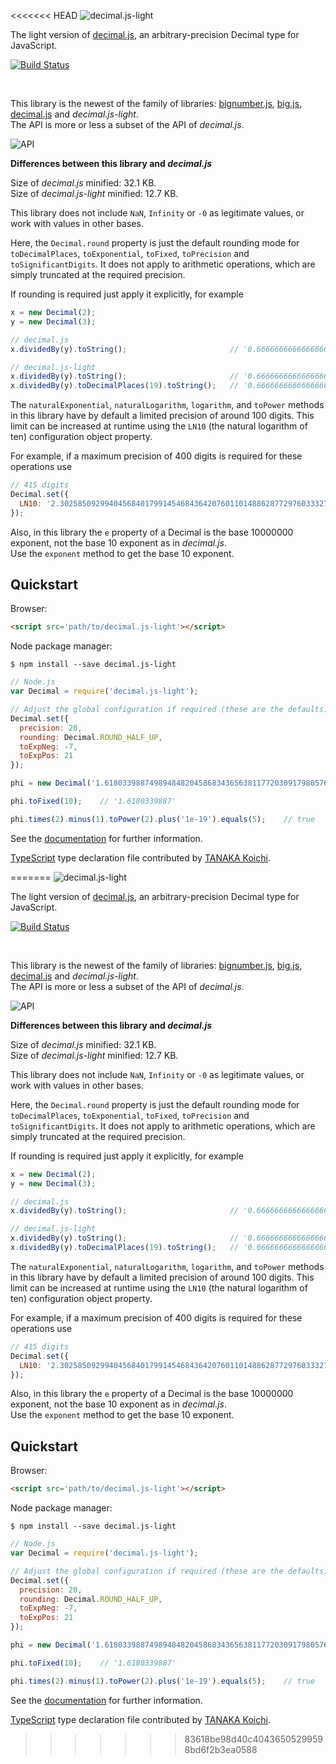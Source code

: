<<<<<<< HEAD
![decimal.js-light](https://raw.githubusercontent.com/MikeMcl/decimal.js-light/gh-pages/decimaljslight.png)

The light version of [decimal.js](https://github.com/MikeMcl/decimal.js/), an arbitrary-precision Decimal type for JavaScript.

[![Build Status](https://travis-ci.org/MikeMcl/decimal.js-light.svg)](https://travis-ci.org/MikeMcl/decimal.js-light)

<br />

This library is the newest of the family of libraries: [bignumber.js](https://github.com/MikeMcl/bignumber.js/), [big.js](https://github.com/MikeMcl/big.js/), [decimal.js](https://github.com/MikeMcl/decimal.js/) and *decimal.js-light*.<br>
The API is more or less a subset of the API of *decimal.js*.

![API](https://raw.githubusercontent.com/MikeMcl/decimal.js-light/gh-pages/API.png)

__Differences between this library and *decimal.js*__

Size of *decimal.js* minified: 32.1 KB.<br>
Size of *decimal.js-light* minified: 12.7 KB.

This library does not include `NaN`, `Infinity` or `-0` as legitimate values, or work with values in other bases.

Here, the `Decimal.round` property is just the default rounding mode for `toDecimalPlaces`, `toExponential`, `toFixed`, `toPrecision` and `toSignificantDigits`. It does not apply to arithmetic operations, which are simply truncated at the required precision.

If rounding is required just apply it explicitly, for example

```js
x = new Decimal(2);
y = new Decimal(3);

// decimal.js
x.dividedBy(y).toString();                       // '0.66666666666666666667'

// decimal.js-light
x.dividedBy(y).toString();                       // '0.66666666666666666666'
x.dividedBy(y).toDecimalPlaces(19).toString();   // '0.6666666666666666667'
```

The `naturalExponential`, `naturalLogarithm`, `logarithm`, and `toPower` methods in this library have by default a limited precision of around 100 digits. This limit can be increased at runtime using the `LN10` (the natural logarithm of ten) configuration object property.

For example, if a maximum precision of 400 digits is required for these operations use

```js
// 415 digits
Decimal.set({
  LN10: '2.302585092994045684017991454684364207601101488628772976033327900967572609677352480235997205089598298341967784042286248633409525465082806756666287369098781689482907208325554680843799894826233198528393505308965377732628846163366222287698219886746543667474404243274365155048934314939391479619404400222105101714174800368808401264708068556774321622835522011480466371565912137345074785694768346361679210180644507064800027'
});
```

Also, in this library the `e` property of a Decimal is the base 10000000 exponent, not the base 10 exponent as in *decimal.js*.<br>
Use the `exponent` method to get the base 10 exponent.

## Quickstart

Browser:

```html
<script src='path/to/decimal.js-light'></script>
```

Node package manager:

```shell
$ npm install --save decimal.js-light
```

```js
// Node.js
var Decimal = require('decimal.js-light');

// Adjust the global configuration if required (these are the defaults)
Decimal.set({
  precision: 20,
  rounding: Decimal.ROUND_HALF_UP,
  toExpNeg: -7,
  toExpPos: 21
});

phi = new Decimal('1.61803398874989484820458683436563811772030917980576');

phi.toFixed(10);    // '1.6180339887'

phi.times(2).minus(1).toPower(2).plus('1e-19').equals(5);    // true

```

See the [documentation](http://mikemcl.github.io/decimal.js-light) for further information.

[TypeScript](https://github.com/Microsoft/TypeScript) type declaration file contributed by [TANAKA Koichi](https://github.com/MugeSo).





=======
![decimal.js-light](https://raw.githubusercontent.com/MikeMcl/decimal.js-light/gh-pages/decimaljslight.png)

The light version of [decimal.js](https://github.com/MikeMcl/decimal.js/), an arbitrary-precision Decimal type for JavaScript.

[![Build Status](https://travis-ci.org/MikeMcl/decimal.js-light.svg)](https://travis-ci.org/MikeMcl/decimal.js-light)

<br />

This library is the newest of the family of libraries: [bignumber.js](https://github.com/MikeMcl/bignumber.js/), [big.js](https://github.com/MikeMcl/big.js/), [decimal.js](https://github.com/MikeMcl/decimal.js/) and *decimal.js-light*.<br>
The API is more or less a subset of the API of *decimal.js*.

![API](https://raw.githubusercontent.com/MikeMcl/decimal.js-light/gh-pages/API.png)

__Differences between this library and *decimal.js*__

Size of *decimal.js* minified: 32.1 KB.<br>
Size of *decimal.js-light* minified: 12.7 KB.

This library does not include `NaN`, `Infinity` or `-0` as legitimate values, or work with values in other bases.

Here, the `Decimal.round` property is just the default rounding mode for `toDecimalPlaces`, `toExponential`, `toFixed`, `toPrecision` and `toSignificantDigits`. It does not apply to arithmetic operations, which are simply truncated at the required precision.

If rounding is required just apply it explicitly, for example

```js
x = new Decimal(2);
y = new Decimal(3);

// decimal.js
x.dividedBy(y).toString();                       // '0.66666666666666666667'

// decimal.js-light
x.dividedBy(y).toString();                       // '0.66666666666666666666'
x.dividedBy(y).toDecimalPlaces(19).toString();   // '0.6666666666666666667'
```

The `naturalExponential`, `naturalLogarithm`, `logarithm`, and `toPower` methods in this library have by default a limited precision of around 100 digits. This limit can be increased at runtime using the `LN10` (the natural logarithm of ten) configuration object property.

For example, if a maximum precision of 400 digits is required for these operations use

```js
// 415 digits
Decimal.set({
  LN10: '2.302585092994045684017991454684364207601101488628772976033327900967572609677352480235997205089598298341967784042286248633409525465082806756666287369098781689482907208325554680843799894826233198528393505308965377732628846163366222287698219886746543667474404243274365155048934314939391479619404400222105101714174800368808401264708068556774321622835522011480466371565912137345074785694768346361679210180644507064800027'
});
```

Also, in this library the `e` property of a Decimal is the base 10000000 exponent, not the base 10 exponent as in *decimal.js*.<br>
Use the `exponent` method to get the base 10 exponent.

## Quickstart

Browser:

```html
<script src='path/to/decimal.js-light'></script>
```

Node package manager:

```shell
$ npm install --save decimal.js-light
```

```js
// Node.js
var Decimal = require('decimal.js-light');

// Adjust the global configuration if required (these are the defaults)
Decimal.set({
  precision: 20,
  rounding: Decimal.ROUND_HALF_UP,
  toExpNeg: -7,
  toExpPos: 21
});

phi = new Decimal('1.61803398874989484820458683436563811772030917980576');

phi.toFixed(10);    // '1.6180339887'

phi.times(2).minus(1).toPower(2).plus('1e-19').equals(5);    // true

```

See the [documentation](http://mikemcl.github.io/decimal.js-light) for further information.

[TypeScript](https://github.com/Microsoft/TypeScript) type declaration file contributed by [TANAKA Koichi](https://github.com/MugeSo).





>>>>>>> 83618be98d40c40436505299598bd6f2b3ea0588
